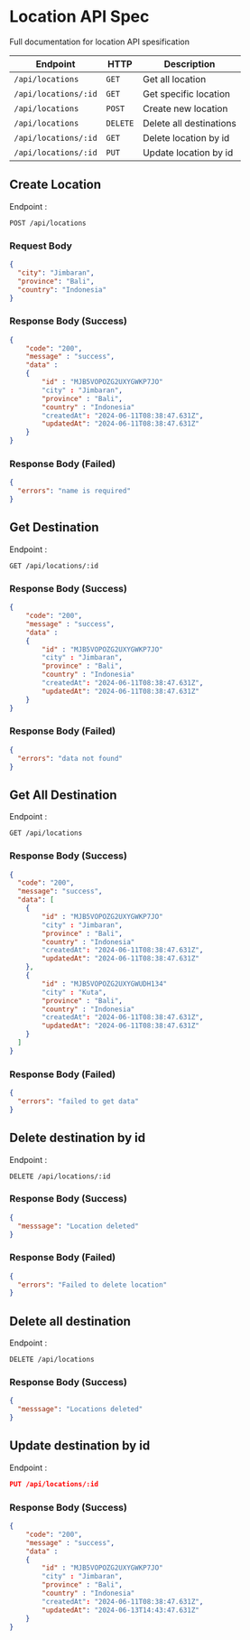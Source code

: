 # Location API Spec

Full documentation for location API spesification

| Endpoint             | HTTP     | Description             |
| -------------------- | -------- | ----------------------- |
| `/api/locations`     | `GET`    | Get all location        |
| `/api/locations/:id` | `GET`    | Get specific location   |
| `/api/locations`     | `POST`   | Create new location     |
| `/api/locations`     | `DELETE` | Delete all destinations |
| `/api/locations/:id` | `GET`    | Delete location by id   |
| `/api/locations/:id` | `PUT`    | Update location by id   |

## Create Location

Endpoint :

```http request
POST /api/locations
```

### Request Body

```json
{
  "city": "Jimbaran",
  "province": "Bali",
  "country": "Indonesia"
}
```

### Response Body (Success)

```json
{
    "code": "200",
    "message" : "success",
    "data" :
    {
        "id" : "MJB5VOPOZG2UXYGWKP7JO"
        "city" : "Jimbaran",
        "province" : "Bali",
        "country" : "Indonesia"
        "createdAt": "2024-06-11T08:38:47.631Z",
        "updatedAt": "2024-06-11T08:38:47.631Z"
    }
}
```

### Response Body (Failed)

```json
{
  "errors": "name is required"
}
```

## Get Destination

Endpoint :

```http request
GET /api/locations/:id
```

### Response Body (Success)

```json
{
    "code": "200",
    "message" : "success",
    "data" :
    {
        "id" : "MJB5VOPOZG2UXYGWKP7JO"
        "city" : "Jimbaran",
        "province" : "Bali",
        "country" : "Indonesia"
        "createdAt": "2024-06-11T08:38:47.631Z",
        "updatedAt": "2024-06-11T08:38:47.631Z"
    }
}
```

### Response Body (Failed)

```json
{
  "errors": "data not found"
}
```

## Get All Destination

Endpoint :

```http request
GET /api/locations
```

### Response Body (Success)

```json
{
  "code": "200",
  "message": "success",
  "data": [
    {
        "id" : "MJB5VOPOZG2UXYGWKP7JO"
        "city" : "Jimbaran",
        "province" : "Bali",
        "country" : "Indonesia"
        "createdAt": "2024-06-11T08:38:47.631Z",
        "updatedAt": "2024-06-11T08:38:47.631Z"
    },
    {
        "id" : "MJB5VOPOZG2UXYGWUDH134"
        "city" : "Kuta",
        "province" : "Bali",
        "country" : "Indonesia"
        "createdAt": "2024-06-11T08:38:47.631Z",
        "updatedAt": "2024-06-11T08:38:47.631Z"
    }
  ]
}
```

### Response Body (Failed)

```json
{
  "errors": "failed to get data"
}
```

## Delete destination by id

Endpoint :

```http request
DELETE /api/locations/:id
```

### Response Body (Success)

```json
{
  "messsage": "Location deleted"
}
```

### Response Body (Failed)

```json
{
  "errors": "Failed to delete location"
}
```

## Delete all destination

Endpoint :

```http request
DELETE /api/locations
```

### Response Body (Success)

```json
{
  "messsage": "Locations deleted"
}
```

## Update destination by id

Endpoint :

```json
PUT /api/locations/:id
```

### Response Body (Success)

```json
{
    "code": "200",
    "message" : "success",
    "data" :
    {
        "id" : "MJB5VOPOZG2UXYGWKP7JO"
        "city" : "Jimbaran",
        "province" : "Bali",
        "country" : "Indonesia"
        "createdAt": "2024-06-11T08:38:47.631Z",
        "updatedAt": "2024-06-13T14:43:47.631Z"
    }
}
```
